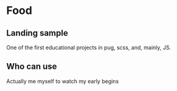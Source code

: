 # Food

## Landing sample
One of the first educational projects in pug, scss, and, mainly, JS.

## Who can use
Actually me myself to watch my early begins